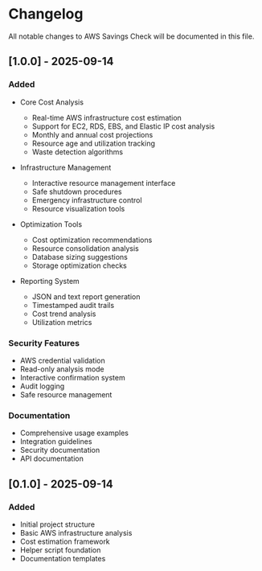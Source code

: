 # Changelog

All notable changes to AWS Savings Check will be documented in this file.

## [1.0.0] - 2025-09-14

### Added
- Core Cost Analysis
  - Real-time AWS infrastructure cost estimation
  - Support for EC2, RDS, EBS, and Elastic IP cost analysis
  - Monthly and annual cost projections
  - Resource age and utilization tracking
  - Waste detection algorithms

- Infrastructure Management
  - Interactive resource management interface
  - Safe shutdown procedures
  - Emergency infrastructure control
  - Resource visualization tools

- Optimization Tools
  - Cost optimization recommendations
  - Resource consolidation analysis
  - Database sizing suggestions
  - Storage optimization checks

- Reporting System
  - JSON and text report generation
  - Timestamped audit trails
  - Cost trend analysis
  - Utilization metrics

### Security Features
- AWS credential validation
- Read-only analysis mode
- Interactive confirmation system
- Audit logging
- Safe resource management

### Documentation
- Comprehensive usage examples
- Integration guidelines
- Security documentation
- API documentation

## [0.1.0] - 2025-09-14

### Added
- Initial project structure
- Basic AWS infrastructure analysis
- Cost estimation framework
- Helper script foundation
- Documentation templates